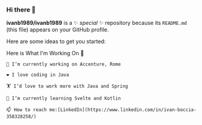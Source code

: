 ### Hi there 👋


**ivanb1989/ivanb1989** is a ✨ _special_ ✨ repository because its `README.md` (this file) appears on your GitHub profile.

Here are some ideas to get you started:

Here is What I'm Working On 👋

    🔭 I’m currently working on Accenture, Rome

    ❤️ I love coding in Java

    🏋️ I’d love to work more with Java and Spring

    🌱 I’m currently learning Svelte and Kotlin

    📫 How to reach me:[LinkedIn](https://www.linkedin.com/in/ivan-boccia-358328258/)



